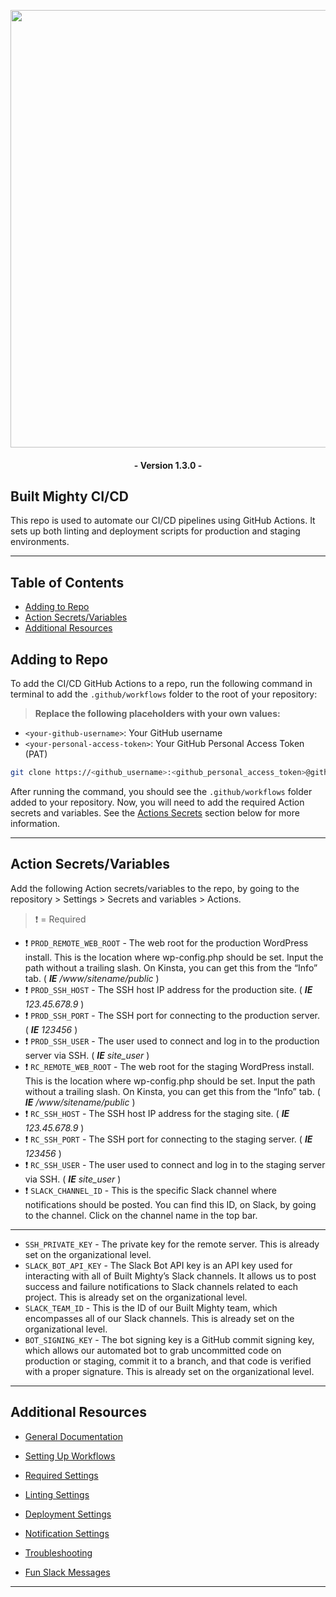 
<p align="center"><a href="https://builtmighty.com" target="_blank"><img src="https://github.com/builtmighty/.github/assets/7398228/b866e098-b7e3-443c-9a97-68aa17804236" width="700"></a></p>

 <h4 align="center">- Version 1.3.0 -</h4>


## Built Mighty CI/CD

This repo is used to automate our CI/CD pipelines using GitHub Actions. It sets up both linting and deployment scripts for production and staging environments.

---

## Table of Contents

- [Adding to Repo](#adding-to-repo)
- [Action Secrets/Variables](#action-secrets-variables)
- [Additional Resources](#additional-resources)

## Adding to Repo

To add the CI/CD GitHub Actions to a repo, run the following command in terminal to add the `.github/workflows` folder to the root of your repository:

> **Replace the following placeholders with your own values:**

- `<your-github-username>`: Your GitHub username
- `<your-personal-access-token>`: Your GitHub Personal Access Token (PAT)

```bash
git clone https://<github_username>:<github_personal_access_token>@github.com/builtmighty/.github.git && cd .github && rm -rf .git/ PULL_REQUEST_TEMPLATE.md rulesets/ && mkdir workflows && cd workflow_templates && mv * ../workflows && cd ../ && rm -rf workflow_templates && cd .. && git add .github && git commit -S -m "⚙️ Added CI/CD" && git push origin main
```

After running the command, you should see the `.github/workflows` folder added to your repository. Now, you will need to add the required Action secrets and variables. See the [Actions Secrets](#actions-secrets) section below for more information.

---

## Action Secrets/Variables

Add the following Action secrets/variables to the repo, by going to the repository > Settings > Secrets and variables >  Actions.

> ❗️ = Required

- ❗️ `PROD_REMOTE_WEB_ROOT` - The web root for the production WordPress install. This is the location where wp-config.php should be set. Input the path without a trailing slash. On Kinsta, you can get this from the “Info” tab. ( ***IE** /www/sitename/public* )
- ❗️ `PROD_SSH_HOST` - The SSH host IP address for the production site. ( ***IE** 123.45.678.9* )
- ❗️ `PROD_SSH_PORT` - The SSH port for connecting to the production server. ( ***IE** 123456* )
- ❗️ `PROD_SSH_USER` - The user used to connect and log in to the production server via SSH. ( ***IE** site_user* )
- ❗️ `RC_REMOTE_WEB_ROOT` - The web root for the staging WordPress install. This is the location where wp-config.php should be set. Input the path without a trailing slash. On Kinsta, you can get this from the “Info” tab. ( ***IE** /www/sitename/public* )
- ❗️ `RC_SSH_HOST` - The SSH host IP address for the staging site. ( ***IE** 123.45.678.9* )
- ❗️ `RC_SSH_PORT` - The SSH port for connecting to the staging server. ( ***IE** 123456* )
- ❗️ `RC_SSH_USER` - The user used to connect and log in to the staging server via SSH. ( ***IE** site_user* )
- ❗️ `SLACK_CHANNEL_ID` - This is the specific Slack channel where notifications should be posted. You can find this ID, on Slack, by going to the channel. Click on the channel name in the top bar.
---
- `SSH_PRIVATE_KEY` - The private key for the remote server. This is already set on the organizational level.
- `SLACK_BOT_API_KEY` - The Slack Bot API key is an API key used for interacting with all of Built Mighty’s Slack channels. It allows us to post success and failure notifications to Slack channels related to each project. This is already set on the organizational level.
- `SLACK_TEAM_ID` - This is the ID of our Built Mighty team, which encompasses all of our Slack channels. This is already set on the organizational level.
- `BOT_SIGNING_KEY` - The bot signing key is a GitHub commit signing key, which allows our automated bot to grab uncommitted code on production or staging, commit it to a branch, and that code is verified with a proper signature. This is already set on the organizational level.
---

## Additional Resources

- [General Documentation](https://builtmighty.atlassian.net/wiki/spaces/BMH/pages/70353150/GitHub+Automated+Linting+Deployment)

- [Setting Up Workflows](https://builtmighty.atlassian.net/wiki/spaces/BMH/pages/71369624/Setting+Up+Workflows)

- [Required Settings](https://builtmighty.atlassian.net/wiki/spaces/BMH/pages/71794695/Required+Settings)

- [Linting Settings](https://builtmighty.atlassian.net/wiki/spaces/BMH/pages/72089601/Linting+Settings)

- [Deployment Settings](https://builtmighty.atlassian.net/wiki/spaces/BMH/pages/90931206/Deployment+Settings)

- [Notification Settings](https://builtmighty.atlassian.net/wiki/spaces/BMH/pages/71598088/Notification+Settings)

- [Troubleshooting](https://builtmighty.atlassian.net/wiki/spaces/BMH/pages/71925773/Troubleshooting)

- [Fun Slack Messages](https://builtmighty.atlassian.net/wiki/spaces/BMH/pages/72187918/Fun+Slack+Messages)

---
